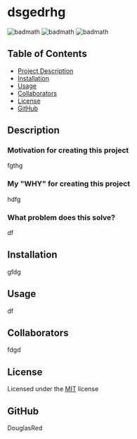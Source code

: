 # dsgedrhg

![badmath](https://img.shields.io/badge/License-APACHE-green)
![badmath](https://img.shields.io/badge/License-MOZILLA-blueviolet)
![badmath](https://img.shields.io/badge/License-MIT-blue)

## Table of Contents

- [Project Description](#Description)
- [Installation](#Installation)
- [Usage](#Usage)
- [Collaborators](#Collaborators)
- [License](#License)
- [GitHub](#GitHub)

## Description

### Motivation for creating this project

fgthg

### My "WHY" for creating this project

hdfg

### What problem does this solve?

df

## Installation

gfdg

## Usage

df

## Collaborators

fdgd

## License

Licensed under the [MIT](https://choosealicense.com/license/mit) license

## GitHub

DouglasRed

